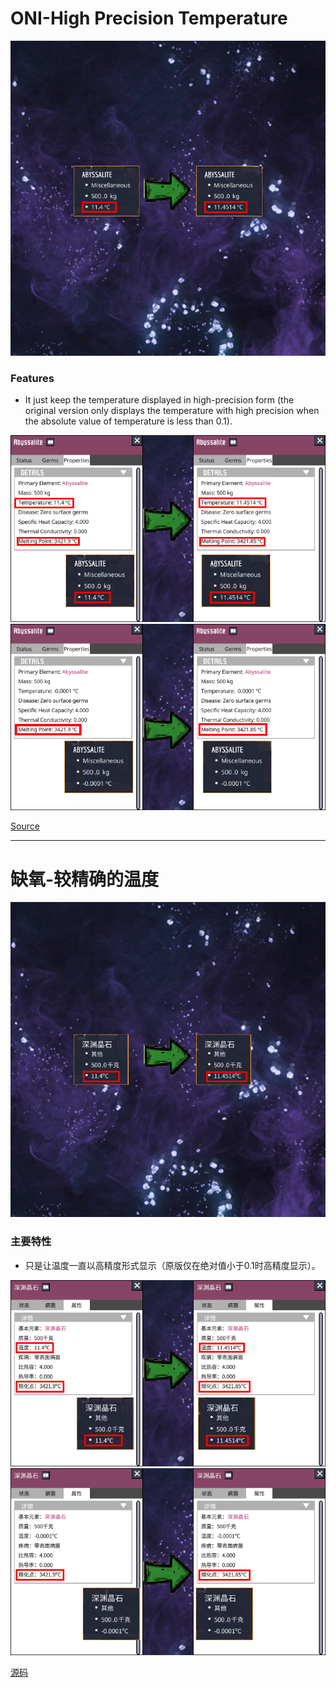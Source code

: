 # ONI-High Precision Temperature

![avatar](ONI-High%20Precision%20Temperature-cover.png)
### Features

- It just keep the temperature displayed in high-precision form (the original version only displays the temperature with high precision when the absolute value of temperature is less than 0.1).

![avatar](ONI-High%20Precision%20Temperature.png)
![avatar](ONI-High%20Precision%20Temperature-none.png)

[Source](https://github.com/mgmzdbh25365/ONI-High_Precision_Temperature)

---------------------------------------------
# 缺氧-较精确的温度

![avatar](ONI-High%20Precision%20Temperature-cover-zh.png)
### 主要特性

- 只是让温度一直以高精度形式显示（原版仅在绝对值小于0.1时高精度显示）。

![avatar](ONI-High%20Precision%20Temperature-zh.png)
![avatar](ONI-High%20Precision%20Temperature-zh-none.png)

[源码](https://github.com/mgmzdbh25365/ONI-High_Precision_Temperature)